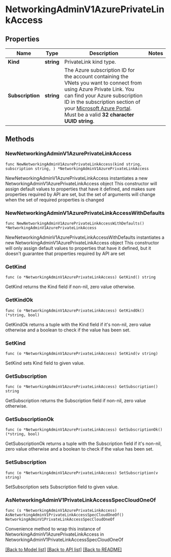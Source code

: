 # NetworkingAdminV1AzurePrivateLinkAccess

## Properties

Name | Type | Description | Notes
------------ | ------------- | ------------- | -------------
**Kind** | **string** | PrivateLink kind type. | 
**Subscription** | **string** | The Azure subscription ID for the account containing the VNets you want to connect from using Azure Private Link. You can find your Azure subscription ID in the subscription section of your [Microsoft Azure Portal](https://portal.azure.com/#blade/Microsoft_Azure_Billing/SubscriptionsBlade). Must be a valid **32 character UUID string**.  | 

## Methods

### NewNetworkingAdminV1AzurePrivateLinkAccess

`func NewNetworkingAdminV1AzurePrivateLinkAccess(kind string, subscription string, ) *NetworkingAdminV1AzurePrivateLinkAccess`

NewNetworkingAdminV1AzurePrivateLinkAccess instantiates a new NetworkingAdminV1AzurePrivateLinkAccess object
This constructor will assign default values to properties that have it defined,
and makes sure properties required by API are set, but the set of arguments
will change when the set of required properties is changed

### NewNetworkingAdminV1AzurePrivateLinkAccessWithDefaults

`func NewNetworkingAdminV1AzurePrivateLinkAccessWithDefaults() *NetworkingAdminV1AzurePrivateLinkAccess`

NewNetworkingAdminV1AzurePrivateLinkAccessWithDefaults instantiates a new NetworkingAdminV1AzurePrivateLinkAccess object
This constructor will only assign default values to properties that have it defined,
but it doesn't guarantee that properties required by API are set

### GetKind

`func (o *NetworkingAdminV1AzurePrivateLinkAccess) GetKind() string`

GetKind returns the Kind field if non-nil, zero value otherwise.

### GetKindOk

`func (o *NetworkingAdminV1AzurePrivateLinkAccess) GetKindOk() (*string, bool)`

GetKindOk returns a tuple with the Kind field if it's non-nil, zero value otherwise
and a boolean to check if the value has been set.

### SetKind

`func (o *NetworkingAdminV1AzurePrivateLinkAccess) SetKind(v string)`

SetKind sets Kind field to given value.


### GetSubscription

`func (o *NetworkingAdminV1AzurePrivateLinkAccess) GetSubscription() string`

GetSubscription returns the Subscription field if non-nil, zero value otherwise.

### GetSubscriptionOk

`func (o *NetworkingAdminV1AzurePrivateLinkAccess) GetSubscriptionOk() (*string, bool)`

GetSubscriptionOk returns a tuple with the Subscription field if it's non-nil, zero value otherwise
and a boolean to check if the value has been set.

### SetSubscription

`func (o *NetworkingAdminV1AzurePrivateLinkAccess) SetSubscription(v string)`

SetSubscription sets Subscription field to given value.



### AsNetworkingAdminV1PrivateLinkAccessSpecCloudOneOf

`func (s *NetworkingAdminV1AzurePrivateLinkAccess) AsNetworkingAdminV1PrivateLinkAccessSpecCloudOneOf() NetworkingAdminV1PrivateLinkAccessSpecCloudOneOf`

Convenience method to wrap this instance of NetworkingAdminV1AzurePrivateLinkAccess in NetworkingAdminV1PrivateLinkAccessSpecCloudOneOf

[[Back to Model list]](../README.md#documentation-for-models) [[Back to API list]](../README.md#documentation-for-api-endpoints) [[Back to README]](../README.md)


